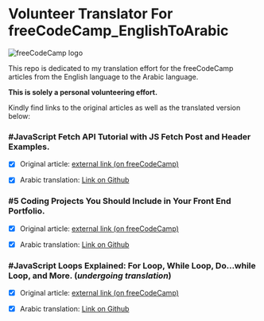 # Volunteer Translator For freeCodeCamp_EnglishToArabic

![freeCodeCamp logo](https://design-style-guide.freecodecamp.org/downloads/fcc_secondary_large.png)



This repo is dedicated to my translation effort for the freeCodeCamp articles from the English language to the Arabic language.

**This is solely a personal volunteering effort.**

Kindly find links to the original articles as well as the translated version below:

### \#**JavaScript Fetch API Tutorial with JS Fetch Post and Header Examples.**

- [x] Original article: [external link (on freeCodeCamp)](https://www.freecodecamp.org/news/javascript-fetch-api-tutorial-with-js-fetch-post-and-header-examples/)

- [x] Arabic translation: [Link on Github](https://github.com/AhmedEFRMElwazery/VolunteerTranslatorForfreeCodeCamp_EnglishToArabic/blob/main/articles/JavaScript%20Fetch%20API%20Tutorial%20with%20JS%20Fetch%20Post%20and%20Header%20Examples.md)


### \#**5 Coding Projects You Should Include in Your Front End Portfolio.**

- [x] Original article: [external link (on freeCodeCamp)](https://www.freecodecamp.org/news/coding-projects-to-include-in-your-frontend-portfolio/)

- [x] Arabic translation: [Link on Github](https://github.com/AhmedEFRMElwazery/VolunteerTranslatorForfreeCodeCamp_EnglishToArabic/blob/main/articles/5%20Coding%20Projects%20You%20Should%20Include%20in%20Your%20Front%20End%20Portfolio.md)

### \#**JavaScript Loops Explained: For Loop, While Loop, Do...while Loop, and More.** (*undergoing translation*)

- [x] Original article: [external link (on freeCodeCamp)](https://www.freecodecamp.org/news/javascript-loops-explained-for-loop-for/)

- [x] Arabic translation: [Link on Github](#)